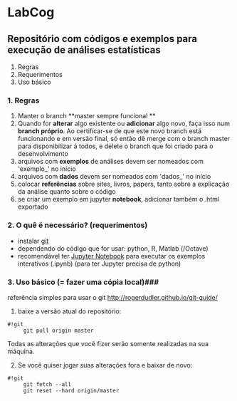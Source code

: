 # LabCog #
## Repositório com códigos e exemplos para execução de análises estatísticas ##

1. Regras
2. Requerimentos
3. Uso básico


### 1. Regras ###
1. Manter o branch **master sempre funcional **
2. Quando for **alterar** algo existente ou **adicionar** algo novo, faça isso num **branch próprio**. Ao certificar-se de que este novo branch está funcionando e em versão final, só então dê merge com o branch master para disponibilizar á todos, e delete o branch que foi criado para o desenvolvimento
3. arquivos com **exemplos** de análises devem ser nomeados com 'exemplo_' no início
4. arquivos com **dados** devem ser nomeados com 'dados_' no início
5. colocar **referências** sobre sites, livros, papers, tanto sobre a explicação da análise quanto sobre o código
6. se criar um exemplo em jupyter **notebook**, adicionar também o .html exportado



### 2. O quê é necessário? (requerimentos) ###

* instalar [git](https://git-scm.com)
* dependendo do código que for usar: python, R, Matlab (/Octave)
* recomendável ter [Jupyter Notebook](http://jupyter.org) para executar os exemplos interativos (.ipynb) (para ter Jupyter precisa de python)

### 3. Uso básico (= fazer uma cópia local)###
referência simples para usar o git http://rogerdudler.github.io/git-guide/

1. baixe a versão atual do repositório:
```
#!git
     git pull origin master
```
 Todas as alterações que você fizer serão somente realizadas na sua máquina.


2. Se você quiser jogar suas alterações fora e baixar de novo:
```
#!git
     git fetch --all
     git reset --hard origin/master
```